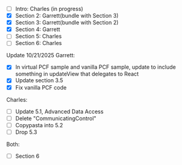 - [ ] Intro: Charles (in progress)
- [x] Section 2: Garrett(bundle with Section 3)
- [x] Section 3: Garrett(bundle with Section 2)
- [x] Section 4: Garrett
- [ ] Section 5: Charles
- [ ] Section 6: Charles

Update 10/21/2025
Garrett: 
- [x] In virtual PCF sample and vanilla PCF sample, update to include something in updateView that delegates to React
- [x] Update section 3.5
- [x] Fix vanilla PCF code

Charles:
- [ ] Update 5.1, Advanced Data Access
- [ ] Delete "CommunicatingControl"
- [ ] Copypasta into 5.2
- [ ] Drop 5.3

Both:
- [ ] Section 6
